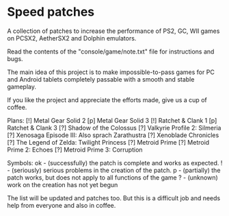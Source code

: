 # Speed patches
A collection of patches to increase the performance of PS2, GC, WII games on PCSX2, AetherSX2 and Dolphin emulators.

Read the contents of the "console/game/note.txt" file for instructions and bugs.

The main idea of ​​this project is to make impossible-to-pass games for PC and Android tablets completely passable with a smooth and stable gameplay.

If you like the project and appreciate the efforts made, give us a cup of coffee.

Plans:
    [!] Metal Gear Solid 2
    [p] Metal Gear Solid 3
    [!] Ratchet & Clank 1
    [p] Ratchet & Clank 3
    [?] Shadow of the Colossus
    [?] Valkyrie Profile 2: Silmeria
    [?] Xenosaga Episode III: Also sprach Zarathustra
    [?] Xenoblade Chronicles
    [?] The Legend of Zelda: Twilight Princess
    [?] Metroid Prime
    [?] Metroid Prime 2: Echoes
    [?] Metroid Prime 3: Corruption

Symbols:
    ok - (successfully) the patch is complete and works as expected.
    ! - (seriously) serious problems in the creation of the patch.
    p - (partially) the patch works, but does not apply to all functions of the game
    ? - (unknown) work on the creation has not yet begun

The list will be updated and patches too.
But this is a difficult job and needs help from everyone and also in coffee.

